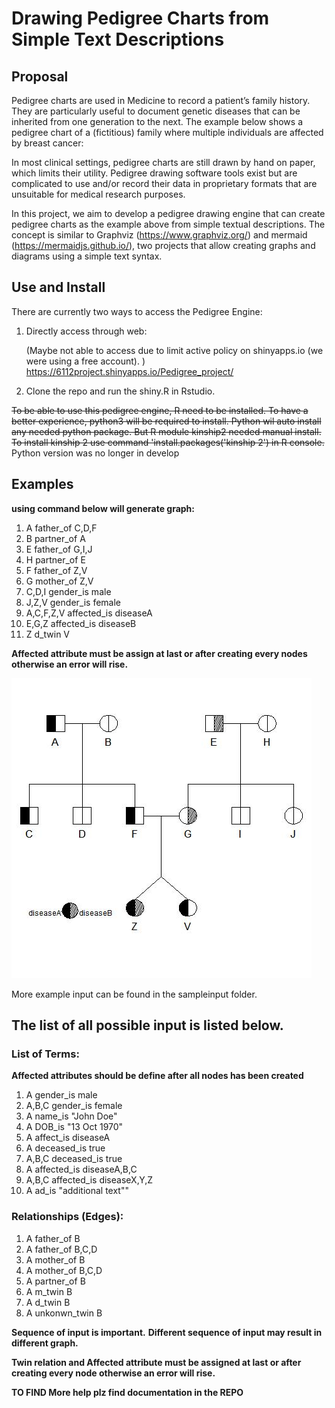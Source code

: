 # Drawing Pedigree Charts from Simple Text Descriptions

## Proposal
Pedigree charts are used in Medicine to record a patient’s family history. They are particularly useful to document genetic diseases that can be inherited from one generation to the next. The example below shows a pedigree chart of a (fictitious) family where multiple individuals are affected by breast cancer:

In most clinical settings, pedigree charts are still drawn by hand on paper, which limits their utility. Pedigree drawing software tools exist but are complicated to use and/or record their data in proprietary formats that are unsuitable for medical research purposes.

In this project, we aim to develop a pedigree drawing engine that can create pedigree charts as the example above from simple textual descriptions. The concept is similar to Graphviz (https://www.graphviz.org/) and mermaid (https://mermaidjs.github.io/), two projects that allow creating graphs and diagrams using a simple text syntax.

## Use and Install
There are currently two ways to access the Pedigree Engine:
1. Directly access through web:

    (Maybe not able to access due to limit active policy on shinyapps.io (we were using a free account). )
    https://6112project.shinyapps.io/Pedigree_project/


2. Clone the repo and run the shiny.R in Rstudio.


~~To be able to use this pedigree engine, R need to be installed. To have a better experience, python3 will be required to install. Python wil auto install any needed python package. But R module kinship2 needed manual install. To install kinship 2 use command 'install.packages('kinship 2') in R console.~~
Python version was no longer in develop

## Examples
**using command below will generate graph:**
1. A father_of C,D,F
2. B partner_of A
3. E father_of G,I,J
4. H partner_of E
5. F father_of Z,V
6. G mother_of Z,V
7. C,D,I gender_is male
8. J,Z,V gender_is female
9. A,C,F,Z,V affected_is diseaseA
10. E,G,Z affected_is diseaseB
11. Z d_twin V

**Affected attribute must be assign at last or after creating every nodes otherwise an error will rise.**


![alt text](https://github.com/cloudyaaron/6112project/blob/master/src/example.jpg "Example pedigree graph")

More example input can be found in the sampleinput folder.

## The list of all possible input is listed below.
### List of Terms:

**Affected attributes should be define after all nodes has been created**

1. A gender_is male
2. A,B,C gender_is female
3. A name_is "John Doe"
4. A DOB_is "13 Oct 1970"
5. A affect_is diseaseA
6. A deceased_is true
7. A,B,C deceased_is true
8. A affected_is diseaseA,B,C
9. A,B,C affected_is diseaseX,Y,Z
10. A ad_is "additional text""

### Relationships (Edges):
1. A father_of B
2. A father_of B,C,D
3. A mother_of B
4. A mother_of B,C,D
5. A partner_of B
6. A m_twin B
7. A d_twin B
8. A unkonwn_twin B


**Sequence of input is important.**
**Different sequence of input may result in different graph.**

**Twin relation and Affected attribute must be assigned at last or after creating every node otherwise an error will rise.**

**TO FIND More help plz find documentation in the REPO**


